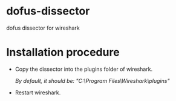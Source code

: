 # dofus-dissector
dofus dissector for wireshark

# Installation procedure
* Copy the dissector into the plugins folder of wireshark.
  
  _By default, it should be: "C:\Program Files\Wireshark\plugins"_

* Restart wireshark.
